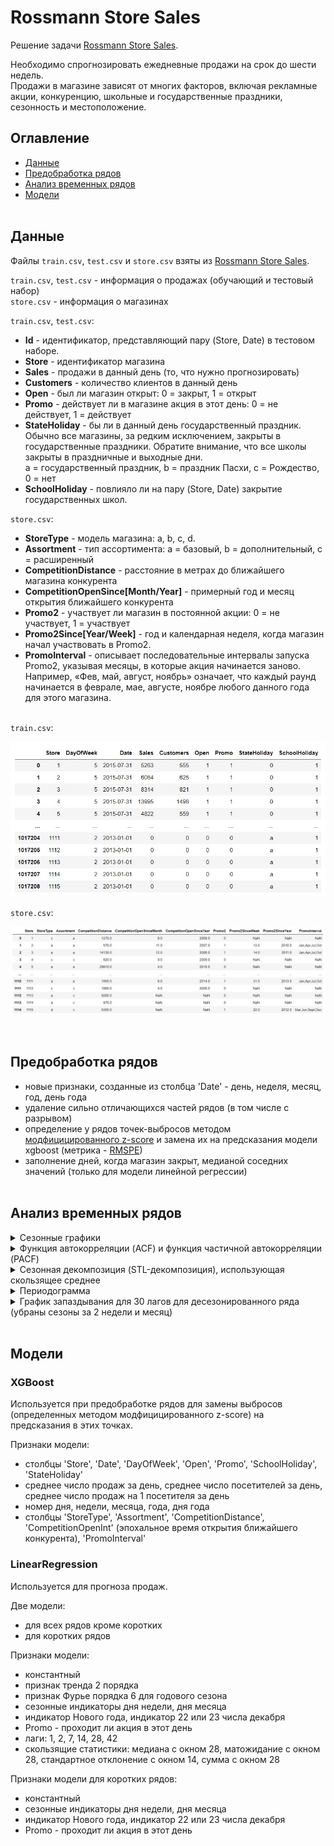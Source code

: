 # Rossmann Store Sales

Решение задачи [Rossmann Store Sales](https://www.kaggle.com/c/rossmann-store-sales/data).

Необходимо спрогнозировать ежедневные продажи на срок до шести недель.<br> 
Продажи в магазине зависят от многих факторов, включая рекламные акции, конкуренцию, школьные и государственные праздники, сезонность и местоположение.


## Оглавление

- [Данные](#данные)
- [Предобработка рядов](#предобработка-рядов)
- [Анализ временных рядов](#анализ-временных-рядов)
- [Модели](#модели)<br><br>


## Данные

Файлы `train.csv`, `test.csv` и `store.csv` взяты из [Rossmann Store Sales](https://www.kaggle.com/c/rossmann-store-sales/data).

`train.csv`, `test.csv` - информация о продажах (обучающий и тестовый набор)<br>
`store.csv` - информация о магазинах

`train.csv`, `test.csv`:
- **Id** - идентификатор, представляющий пару (Store, Date) в тестовом наборе.
- **Store** - идентификатор магазина
- **Sales** - продажи в данный день (то, что нужно прогнозировать)
- **Customers** - количество клиентов в данный день 
- **Open** - был ли магазин открыт: 0 = закрыт, 1 = открыт
- **Promo** - действует ли в магазине акция в этот день: 0 = не действует, 1 = действует
- **StateHoliday** - бы ли в данный день государственный праздник. <br>
  Обычно все магазины, за редким исключением, закрыты в государственные праздники. Обратите внимание, что все школы закрыты в праздничные и выходные дни.<br> 
  a = государственный праздник, b = праздник Пасхи, c = Рождество, 0 = нет
- **SchoolHoliday** - повлияло ли на пару (Store, Date) закрытие государственных школ.

`store.csv`: 
- **StoreType** - модель магазина: a, b, c, d.
- **Assortment** - тип ассортимента: a = базовый, b = дополнительный, c = расширенный
- **CompetitionDistance** - расстояние в метрах до ближайшего магазина конкурента
- **CompetitionOpenSince[Month/Year]** - примерный год и месяц открытия ближайшего конкурента
- **Promo2** - участвует ли магазин в постоянной акции: 0 = не участвует, 1 = участвует
- **Promo2Since[Year/Week]** - год и календарная неделя, когда магазин начал участвовать в Promo2.
- **PromoInterval** - описывает последовательные интервалы запуска Promo2, указывая месяцы, в которые акция начинается заново.<br> 
  Например, «Фев, май, август, ноябрь» означает, что каждый раунд начинается в феврале, мае, августе, ноябре любого данного года 
  для этого магазина.
  <br><br>

`train.csv`:
<p align="center">
<img src="./img/readme/train.jpg" />
</p>

`store.csv`:
<p align="center">
<img src="./img/readme/stores.jpg" />
</p>
<br>

## Предобработка рядов
  - новые признаки, созданные из столбца 'Date' - день, неделя, месяц, год, день года
  - удаление сильно отличающихся частей рядов (в том числе с разрывом)
  - определение у рядов точек-выбросов методом [модфицицированного z-score](https://www.ibm.com/docs/ru/cognos-analytics/11.1.0?topic=terms-modified-z-score) и замена их на предсказания модели xgboost (метрика - [RMSPE](https://help.pecan.ai/en/articles/6456388-model-performance-metrics-for-regression-models#Modelperformancemetricsforregressionmodels-RootMeanSquaredPercentageError(RMSPE)))
  - заполнение дней, когда магазин закрыт, медианой соседних значений (только для модели линейной регрессии)<br><br>


## Анализ временных рядов
<details><summary>Сезонные графики</summary>
<br>  
(сезоны - неделя, месяц, год)
<br><br>
  
[Сезонный график (Seasonal plot)](https://otexts.com/fpp3/seasonal-plots.html) показывает сегменты временного ряда, каждый из которых соответствует заданному периоду (сезону).<br>
<br>
<p align="center">
<img src="./img/readme/seasonalplot.jpg" />
</p>
  
</details>
<details><summary>Функция автокорреляции (ACF) и функция частичной автокорреляции (PACF)</summary>
<br>

**Автокорреляция** — это корреляция Пирсона между исходным рядом и его версией, сдвинутой на несколько шагов. Количество шагов, на которое сдвинут ряд, называется лагом автокорреляции.<br><br>
**Функция автокорреляции (ACF)** - функция зависимости автокорреляции от величиные лага.<br><br>
**Частичная автокорреляция** — это автокорреляция после вычитания авторегрессии предыдущего порядка.<br>
Например, чтобы подсчитать частичную автокорреляцию с лагом τ = 3, требуется построить авторегрессию порядка 2 (AR(2)), то есть авторегрессию на 2 предыдущих значений ряда, вычесть эту авторегрессию из ряда и подсчитать автокорреляцию с лагом τ = 3 на полученных остатках.<br>
[**Авторегрессия порядка N (AR(N))**](https://ru.wikipedia.org/wiki/Авторегрессионная_модель) - модель линейной регрессии временного ряда, в которой признаки - N предыдущих значений этого же ряда.<br><br>
**Функция частичной автокорреляции (PACF)** - функция зависимости частичной автокорреляции от величиные лага.<br>

<p align="center">
<img src="./img/readme/acf_pacf.jpg" />
</p>
</details>

<details><summary>Сезонная декомпозиция (STL-декомпозиция), использующая скользящее среднее</summary>
<br>

**Сезонная декомпозиция**, использующая скользящее среднее - это наивное разложение на тренд, сезон и остаток.<br><br>
Y[t] = T[t] + S[t] + e[t]<br>
Y[t] - исходный ряд (1-й график)<br>
T[t] - тренд (получен скользящим средним с окном заданного размера) (2-й график)<br>
S[t] - сезон (получен скользящим средним по Y[t] - T[t]) (3-й график)<br>
e[t] - остаток (Y[t] - T[t] - S[t]) (4-й график)<br>

<p align="center">
<img src="./img/readme/seasonal_decompose.jpg" />
</p>
</details>

<details><summary>Периодограмма</summary>
<br>

[Периодограмма](https://ru.wikipedia.org/wiki/Периодограмма) показывает силу частот во временном ряду.<br><br> 
Значение графика равно (ax<sup>2</sup> + bx<sup>2</sup>) / 2, где a и b — коэффициенты синуса и косинуса для данной частоты, которые являются амплитудами соответствующих синуса и косинуса из разложения сигнала (ряда) в ряд Фурье.<br><br>
Значение периодограммы выражается через аплитуду преобразования Фурье ряда.<br><br>
Как правило периодограмма используется для выбора порядка признаков Фурье, которые моделируют сезонность.


<p align="center">
<img src="./img/readme/periodogram.jpg" />
</p>
Тажке анализируется периодограмма для десезонированного ряда (убраны сезоны за 2 недели и месяц)
<br><br>
</details>

<details><summary>График запаздывания для 30 лагов для десезонированного ряда (убраны сезоны за 2 недели и месяц)</summary>
<br>

**График запаздывания (lag plot) для лага k** - график, в котором для каждой точки значение по горизонтали - предыдущее наблюдение ряда, значение по вертикали - предыдущее наблюдение ряда со смещением k.<br><br>
  
<p align="center">
<img src="./img/readme/plotlags.jpg" />
</p>
</details><br>

## Модели

### XGBoost

Используется при предобработке рядов для замены выбросов (определенных методом модфицицированного z-score) на предсказания в этих точках.<br>

Признаки модели:
  - столбцы 'Store', 'Date', 'DayOfWeek', 'Open', 'Promo', 'SchoolHoliday', 'StateHoliday'
  - среднее число продаж за день, среднее число посетителей за день, среднее число продаж на 1 посетителя за день
  - номер дня, недели, месяца, года, дня года
  - столбцы 'StoreType', 'Assortment', 'CompetitionDistance', 'CompetitionOpenInt' (эпохальное время открытия ближайшего конкурента), 'PromoInterval'


### LinearRegression

Используется для прогноза продаж.

Две модели:
- для всех рядов кроме коротких
- для коротких рядов<br>

Признаки модели:
- константный
- признак тренда 2 порядка
- признак Фурье порядка 6 для годового сезона
- сезонные индикаторы дня недели, дня месяца
- индикатор Нового года, индикатор 22 или 23 числа декабря
- Promo - проходит ли акция в этот день
- лаги: 1, 2, 7, 14, 28, 42
- скользящие статистики: медиана с окном 28, матожидание с окном 28, стандартное отклонение с окном 14, сумма с окном 28

Признаки модели для коротких рядов:
- константный
- сезонные индикаторы дня недели, дня месяца
- индикатор Нового года, индикатор 22 или 23 числа декабря
- Promo - проходит ли акция в этот день


